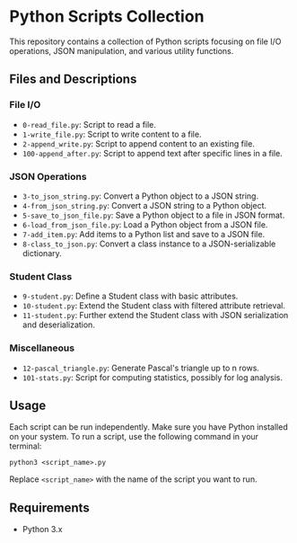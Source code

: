 # Python Scripts Collection

This repository contains a collection of Python scripts focusing on file I/O operations, JSON manipulation, and various utility functions.

## Files and Descriptions

### File I/O

- `0-read_file.py`: Script to read a file.
- `1-write_file.py`: Script to write content to a file.
- `2-append_write.py`: Script to append content to an existing file.
- `100-append_after.py`: Script to append text after specific lines in a file.

### JSON Operations

- `3-to_json_string.py`: Convert a Python object to a JSON string.
- `4-from_json_string.py`: Convert a JSON string to a Python object.
- `5-save_to_json_file.py`: Save a Python object to a file in JSON format.
- `6-load_from_json_file.py`: Load a Python object from a JSON file.
- `7-add_item.py`: Add items to a Python list and save to a JSON file.
- `8-class_to_json.py`: Convert a class instance to a JSON-serializable dictionary.

### Student Class

- `9-student.py`: Define a Student class with basic attributes.
- `10-student.py`: Extend the Student class with filtered attribute retrieval.
- `11-student.py`: Further extend the Student class with JSON serialization and deserialization.

### Miscellaneous

- `12-pascal_triangle.py`: Generate Pascal's triangle up to n rows.
- `101-stats.py`: Script for computing statistics, possibly for log analysis.

## Usage

Each script can be run independently. Make sure you have Python installed on your system. To run a script, use the following command in your terminal:

```
python3 <script_name>.py
```

Replace `<script_name>` with the name of the script you want to run.

## Requirements

- Python 3.x
